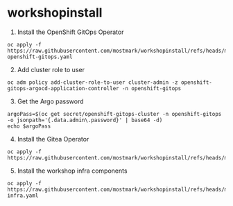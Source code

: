 # workshopinstall

1. Install the OpenShift GitOps Operator

```
oc apply -f https://raw.githubusercontent.com/mostmark/workshopinstall/refs/heads/main/add-openshift-gitops.yaml

```

2. Add cluster role to user

```
oc adm policy add-cluster-role-to-user cluster-admin -z openshift-gitops-argocd-application-controller -n openshift-gitops

```

3. Get the Argo password

```
argoPass=$(oc get secret/openshift-gitops-cluster -n openshift-gitops -o jsonpath='{.data.admin\.password}' | base64 -d)
echo $argoPass
```

4. Install the Gitea Operator

```
oc apply -f https://raw.githubusercontent.com/mostmark/workshopinstall/refs/heads/main/gitea.yaml

```

5. Install the workshop infra components

```
oc apply -f https://raw.githubusercontent.com/mostmark/workshopinstall/refs/heads/main/workshop-infra.yaml

```
